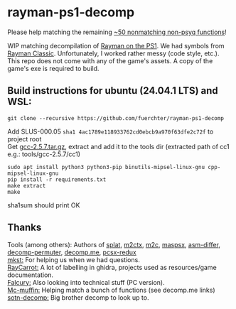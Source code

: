 # rayman-ps1-decomp
Please help matching the remaining [~50 nonmatching non-psyq functions](https://docs.google.com/spreadsheets/d/1vJuS9sQnzeYvZqrR-QtGGEMYePni6XKZGVvfAUoAtjU)!

WIP matching decompilation of [Rayman on the PS1](http://redump.org/disc/8326/). We had symbols from [Rayman Classic](https://raymanpc.com/wiki/en/Rayman_Classic). Unfortunately, I worked rather messy (code style, etc.).  
This repo does not come with any of the game's assets. A copy of the game's exe is required to build.

## Build instructions for ubuntu (24.04.1 LTS) and WSL:
```
git clone --recursive https://github.com/fuerchter/rayman-ps1-decomp
```
Add SLUS-000.05 `sha1 4ac1789e118933762cd0ebcb9a970f63dfe2c72f` to project root  
Get [gcc-2.5.7.tar.gz](https://github.com/decompals/old-gcc/releases), extract and add it to the tools dir (extracted path of cc1 e.g.: tools/gcc-2.5.7/cc1)
```
sudo apt install python3 python3-pip binutils-mipsel-linux-gnu cpp-mipsel-linux-gnu
pip install -r requirements.txt
make extract
make
```
sha1sum should print OK

## Thanks
Tools (among others): Authors of [splat](https://github.com/ethteck/splat), [m2ctx](https://github.com/ethteck/m2ctx), [m2c](https://github.com/matt-kempster/m2c), [maspsx](https://github.com/mkst/maspsx), [asm-differ](https://github.com/simonlindholm/asm-differ), [decomp-permuter](https://github.com/simonlindholm/decomp-permuter), [decomp.me](https://github.com/decompme/decomp.me), [pcsx-redux](https://github.com/grumpycoders/pcsx-redux)  
[mkst:](https://github.com/mkst) For helping us when we had questions.  
[RayCarrot:](https://github.com/RayCarrot) A lot of labelling in ghidra, projects used as resources/game documentation.  
[Falcury:](https://github.com/Falcury) Also looking into technical stuff (PC version).  
[Mc-muffin:](https://github.com/Mc-muffin) Helping match a bunch of functions (see decomp.me links)  
[sotn-decomp:](https://github.com/xeeynamo/sotn-decomp) Big brother decomp to look up to.